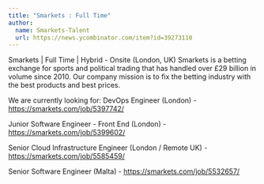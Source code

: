 ```yaml
---
title: "Smarkets : Full Time"
author:
  name: Smarkets-Talent
  url: https://news.ycombinator.com/item?id=39273110
---
```

Smarkets | Full Time | Hybrid - Onsite (London, UK)
Smarkets is a betting exchange for sports and political trading that has handled over £29 billion in volume since 2010. Our company mission is to fix the betting industry with the best products and best prices.

We are currently looking for: 
DevOps Engineer (London) - <a href="https:&#x2F;&#x2F;smarkets.com&#x2F;job&#x2F;5397742&#x2F;" rel="nofollow">https:&#x2F;&#x2F;smarkets.com&#x2F;job&#x2F;5397742&#x2F;</a>

Junior Software Engineer - Front End (London) - <a href="https:&#x2F;&#x2F;smarkets.com&#x2F;job&#x2F;5399602&#x2F;" rel="nofollow">https:&#x2F;&#x2F;smarkets.com&#x2F;job&#x2F;5399602&#x2F;</a>

Senior Cloud Infrastructure Engineer (London &#x2F; Remote UK) - <a href="https:&#x2F;&#x2F;smarkets.com&#x2F;job&#x2F;5585459&#x2F;" rel="nofollow">https:&#x2F;&#x2F;smarkets.com&#x2F;job&#x2F;5585459&#x2F;</a>

Senior Software Engineer (Malta) - <a href="https:&#x2F;&#x2F;smarkets.com&#x2F;job&#x2F;5532657&#x2F;" rel="nofollow">https:&#x2F;&#x2F;smarkets.com&#x2F;job&#x2F;5532657&#x2F;</a>
